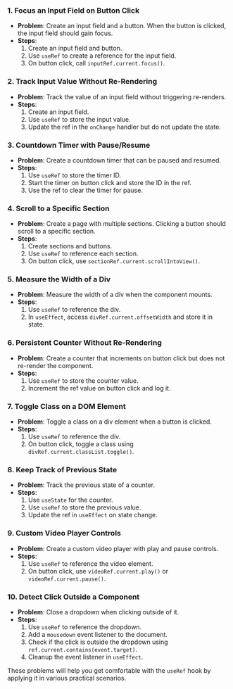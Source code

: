 ### 1. **Focus an Input Field on Button Click**
   - **Problem**: Create an input field and a button. When the button is clicked, the input field should gain focus.
   - **Steps**:
     1. Create an input field and button.
     2. Use `useRef` to create a reference for the input field.
     3. On button click, call `inputRef.current.focus()`.

### 2. **Track Input Value Without Re-Rendering**
   - **Problem**: Track the value of an input field without triggering re-renders.
   - **Steps**:
     1. Create an input field.
     2. Use `useRef` to store the input value.
     3. Update the ref in the `onChange` handler but do not update the state.

### 3. **Countdown Timer with Pause/Resume**
   - **Problem**: Create a countdown timer that can be paused and resumed.
   - **Steps**:
     1. Use `useRef` to store the timer ID.
     2. Start the timer on button click and store the ID in the ref.
     3. Use the ref to clear the timer for pause.

### 4. **Scroll to a Specific Section**
   - **Problem**: Create a page with multiple sections. Clicking a button should scroll to a specific section.
   - **Steps**:
     1. Create sections and buttons.
     2. Use `useRef` to reference each section.
     3. On button click, use `sectionRef.current.scrollIntoView()`.

### 5. **Measure the Width of a Div**
   - **Problem**: Measure the width of a div when the component mounts.
   - **Steps**:
     1. Use `useRef` to reference the div.
     2. In `useEffect`, access `divRef.current.offsetWidth` and store it in state.

### 6. **Persistent Counter Without Re-Rendering**
   - **Problem**: Create a counter that increments on button click but does not re-render the component.
   - **Steps**:
     1. Use `useRef` to store the counter value.
     2. Increment the ref value on button click and log it.

### 7. **Toggle Class on a DOM Element**
   - **Problem**: Toggle a class on a div element when a button is clicked.
   - **Steps**:
     1. Use `useRef` to reference the div.
     2. On button click, toggle a class using `divRef.current.classList.toggle()`.

### 8. **Keep Track of Previous State**
   - **Problem**: Track the previous state of a counter.
   - **Steps**:
     1. Use `useState` for the counter.
     2. Use `useRef` to store the previous value.
     3. Update the ref in `useEffect` on state change.

### 9. **Custom Video Player Controls**
   - **Problem**: Create a custom video player with play and pause controls.
   - **Steps**:
     1. Use `useRef` to reference the video element.
     2. On button click, use `videoRef.current.play()` or `videoRef.current.pause()`.

### 10. **Detect Click Outside a Component**
   - **Problem**: Close a dropdown when clicking outside of it.
   - **Steps**:
     1. Use `useRef` to reference the dropdown.
     2. Add a `mousedown` event listener to the document.
     3. Check if the click is outside the dropdown using `ref.current.contains(event.target)`.
     4. Cleanup the event listener in `useEffect`.

These problems will help you get comfortable with the `useRef` hook by applying it in various practical scenarios.